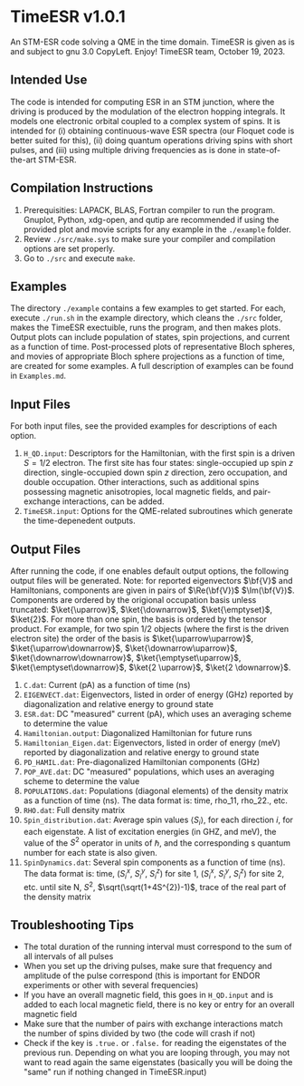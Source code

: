 # TimeESR v1.0.1
An STM-ESR code solving a QME in the time domain. TimeESR is given as is and subject to gnu 3.0 CopyLeft. 
Enjoy! TimeESR team, October 19, 2023.

## Intended Use
The code is intended for computing ESR in an STM junction, where the driving is produced by the modulation of the electron hopping integrals. It models one electronic orbital coupled to a complex system of spins. It is intended for (i) obtaining continuous-wave ESR spectra (our Floquet code is better suited for this), (ii) doing quantum operations driving spins with short pulses, and (iii) using multiple driving frequencies as is done in state-of-the-art STM-ESR.

## Compilation Instructions
1. Prerequisities: LAPACK, BLAS, Fortran compiler to run the program. Gnuplot, Python, xdg-open, and qutip are recommended if using the provided plot and movie scripts for any example in the `./example` folder. 
2. Review `./src/make.sys` to make sure your compiler and compilation options are set properly. 
3. Go to `./src` and execute `make`.

## Examples
The directory `./example` contains a few examples to get started. For each, execute `./run.sh` in the example directory, which cleans the `./src` folder, makes the TimeESR exectuible, runs the program, and then makes plots. Output plots can include population of states, spin projections, and current as a function of time. Post-processed plots of representative Bloch spheres, and movies of appropriate Bloch sphere projections as a function of time, are created for some examples. A full description of examples can be found in `Examples.md`.

## Input Files
For both input files, see the provided examples for descriptions of each option.
1. `H_QD.input`: Descriptors for the Hamiltonian, with the first spin is a driven $S=1/2$ electron. The first site has four states: single-occupied up spin $z$ direction, single-occupied down spin $z$ direction, zero occupation, and double occupation. Other interactions, such as additional spins possessing magnetic anisotropies, local magnetic fields, and pair-exchange interactions, can be added.
2. `TimeESR.input`: Options for the QME-related subroutines which generate the time-depenedent outputs.

## Output Files
After running the code, if one enables default output options, the following output files will be generated. 
Note: for reported eigenvectors $\bf{V}$ and Hamiltonians, components are given in pairs of $\Re(\bf{V})$ $\Im(\bf{V})$. Components are ordered by the origional occupation basis unless truncated: $\ket{\uparrow}$, $\ket{\downarrow}$, $\ket{\emptyset}$, $\ket{2}$. For more than one spin, the basis is ordered by the tensor product. For example, for two spin 1/2 objects (where the first is the driven electron site) the order of the basis is $\ket{\uparrow\uparrow}$, $\ket{\uparrow\downarrow}$, $\ket{\downarrow\uparrow}$, $\ket{\downarrow\downarrow}$, $\ket{\emptyset\uparrow}$, $\ket{\emptyset\downarrow}$, $\ket{2 \uparrow}$, $\ket{2 \downarrow}$.
1. `C.dat`: Current (pA) as a function of time (ns)
2. `EIGENVECT.dat`: Eigenvectors, listed in order of energy (GHz) reported by diagonalization and relative energy to ground state
3. `ESR.dat`: DC "measured" current (pA), which uses an averaging scheme to determine the value
4. `Hamiltonian.output`: Diagonalized Hamiltonian for future runs
5. `Hamiltonian_Eigen.dat`: Eigenvectors, listed in order of energy (meV) reported by diagonalization and relative energy to ground state
6. `PD_HAMIL.dat`: Pre-diagonalized Hamiltonian components (GHz)
7. `POP_AVE.dat`: DC "measured" populations, which uses an averaging scheme to determine the value
8. `POPULATIONS.dat`: Populations (diagonal elements) of the density matrix as a function of time (ns). The data format is: time, rho_11, rho_22., etc.
9. `RHO.dat`: Full density matrix
10. `Spin_distribution.dat`: Average spin values $\langle S_i \rangle$, for each direction $i$, for each eigenstate. A list of excitation energies (in GHZ, and meV), the value of the $S^2$ operator in units of $\hbar$, and the corresponding s quantum number for each state is also given.
11. `SpinDynamics.dat`: Several spin components as a function of time (ns). The data format is: time, ($S^x_i$, $S^y_i$, $S^z_i$) for site 1, ($S^x_i$, $S^y_i$, $S^z_i$) for site 2, etc. until site N, $S^{2}$, $\sqrt(\sqrt(1+4S^{2})-1)$, trace of the real part of the density matrix

## Troubleshooting Tips
- The total duration of the running interval must correspond to the sum of all intervals of all pulses
- When you set up the driving pulses, make sure that frequency and amplitude of the pulse correspond (this is important for ENDOR experiments or other with several frequencies)
- If you have an overall magnetic field, this goes in `H_QD.input` and is added to each local magnetic field, there is no key or entry for an overall magnetic field
- Make sure that the number of pairs with exchange interactions match the number of spins divided by two (the code will crash if not)
- Check if the key is `.true.` or `.false.` for reading the eigenstates of the previous run. Depending on what you are looping through, you may not want to read again the same eigenstates (basically you will be doing the "same" run if nothing changed in TimeESR.input)
